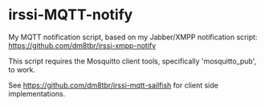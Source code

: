 irssi-MQTT-notify
=================

My MQTT notification script, based on my Jabber/XMPP notification script:
https://github.com/dm8tbr/irssi-xmpp-notify

This script requires the Mosquitto client tools, specifically 'mosquitto_pub',
to work.

See https://github.com/dm8tbr/irssi-mqtt-sailfish for client side implementations.
